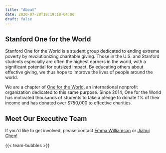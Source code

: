 ```yaml
---
title: "About"
date: 2020-07-28T19:19:18-04:00
draft: false
---
```


## Stanford One for the World

Stanford One for the World is a student group dedicated to ending extreme poverty by revolutionizing charitable giving. Those in the U.S. and Stanford students especially are often the highest earners in the world, with a significant potential for outsized impact. By educating others about effective giving, we thus hope to improve the lives of people around the world.

We are a chapter of [One for the World](https://www.1fortheworld.org/), an international nonprofit organization dedicated to this same purpose. Since 2014, One for the World has motivated thousands of students to take a pledge to donate 1% of their income and has donated over $750,000 to effective charities.

## Meet Our Executive Team

If you'd like to get involved, please contact [Emma Williamson](mailto:emma123@stanford.edu) or [Jiahui Chen](mailto:jchen23@stanford.edu)!

{{< team-bubbles >}}
